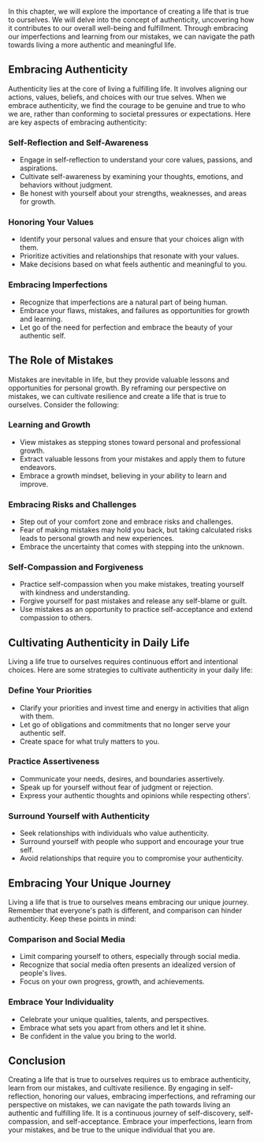
In this chapter, we will explore the importance of creating a life that is true to ourselves. We will delve into the concept of authenticity, uncovering how it contributes to our overall well-being and fulfillment. Through embracing our imperfections and learning from our mistakes, we can navigate the path towards living a more authentic and meaningful life.

Embracing Authenticity
----------------------

Authenticity lies at the core of living a fulfilling life. It involves aligning our actions, values, beliefs, and choices with our true selves. When we embrace authenticity, we find the courage to be genuine and true to who we are, rather than conforming to societal pressures or expectations. Here are key aspects of embracing authenticity:

### Self-Reflection and Self-Awareness

* Engage in self-reflection to understand your core values, passions, and aspirations.
* Cultivate self-awareness by examining your thoughts, emotions, and behaviors without judgment.
* Be honest with yourself about your strengths, weaknesses, and areas for growth.

### Honoring Your Values

* Identify your personal values and ensure that your choices align with them.
* Prioritize activities and relationships that resonate with your values.
* Make decisions based on what feels authentic and meaningful to you.

### Embracing Imperfections

* Recognize that imperfections are a natural part of being human.
* Embrace your flaws, mistakes, and failures as opportunities for growth and learning.
* Let go of the need for perfection and embrace the beauty of your authentic self.

The Role of Mistakes
--------------------

Mistakes are inevitable in life, but they provide valuable lessons and opportunities for personal growth. By reframing our perspective on mistakes, we can cultivate resilience and create a life that is true to ourselves. Consider the following:

### Learning and Growth

* View mistakes as stepping stones toward personal and professional growth.
* Extract valuable lessons from your mistakes and apply them to future endeavors.
* Embrace a growth mindset, believing in your ability to learn and improve.

### Embracing Risks and Challenges

* Step out of your comfort zone and embrace risks and challenges.
* Fear of making mistakes may hold you back, but taking calculated risks leads to personal growth and new experiences.
* Embrace the uncertainty that comes with stepping into the unknown.

### Self-Compassion and Forgiveness

* Practice self-compassion when you make mistakes, treating yourself with kindness and understanding.
* Forgive yourself for past mistakes and release any self-blame or guilt.
* Use mistakes as an opportunity to practice self-acceptance and extend compassion to others.

Cultivating Authenticity in Daily Life
--------------------------------------

Living a life true to ourselves requires continuous effort and intentional choices. Here are some strategies to cultivate authenticity in your daily life:

### Define Your Priorities

* Clarify your priorities and invest time and energy in activities that align with them.
* Let go of obligations and commitments that no longer serve your authentic self.
* Create space for what truly matters to you.

### Practice Assertiveness

* Communicate your needs, desires, and boundaries assertively.
* Speak up for yourself without fear of judgment or rejection.
* Express your authentic thoughts and opinions while respecting others'.

### Surround Yourself with Authenticity

* Seek relationships with individuals who value authenticity.
* Surround yourself with people who support and encourage your true self.
* Avoid relationships that require you to compromise your authenticity.

Embracing Your Unique Journey
-----------------------------

Living a life that is true to ourselves means embracing our unique journey. Remember that everyone's path is different, and comparison can hinder authenticity. Keep these points in mind:

### Comparison and Social Media

* Limit comparing yourself to others, especially through social media.
* Recognize that social media often presents an idealized version of people's lives.
* Focus on your own progress, growth, and achievements.

### Embrace Your Individuality

* Celebrate your unique qualities, talents, and perspectives.
* Embrace what sets you apart from others and let it shine.
* Be confident in the value you bring to the world.

Conclusion
----------

Creating a life that is true to ourselves requires us to embrace authenticity, learn from our mistakes, and cultivate resilience. By engaging in self-reflection, honoring our values, embracing imperfections, and reframing our perspective on mistakes, we can navigate the path towards living an authentic and fulfilling life. It is a continuous journey of self-discovery, self-compassion, and self-acceptance. Embrace your imperfections, learn from your mistakes, and be true to the unique individual that you are.
